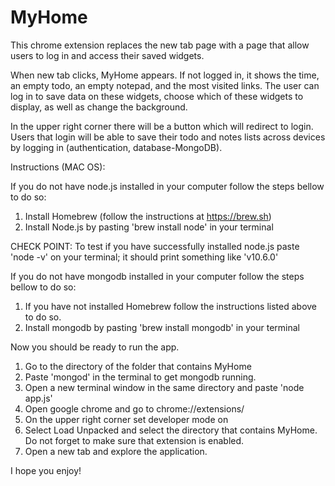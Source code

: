 # MyHome

This chrome extension replaces the new tab page with a page that allow users to log in and access their saved widgets.

When new tab clicks, MyHome appears. 
If not logged in, it shows the time, an empty todo, an empty notepad, and the most visited links.
The user can log in to save data on these widgets, choose which of these widgets to display, as well as change the background.

In the upper right corner there will be a button which will redirect to login. Users that login will be able to save their todo and notes lists across devices by logging in (authentication, database-MongoDB).


Instructions (MAC OS):

If you do not have node.js installed in your computer follow the steps bellow to do so:
1. Install Homebrew (follow the instructions at https://brew.sh)
2. Install Node.js by pasting 'brew install node' in your terminal

CHECK POINT:
To test if you have successfully installed node.js paste 'node -v' on your terminal; it should print something like 'v10.6.0'

If you do not have mongodb installed in your computer follow the steps bellow to do so:
1. If you have not installed Homebrew follow the instructions listed above to do so.
2. Install mongodb by pasting 'brew install mongodb' in your terminal


Now you should be ready to run the app.

1. Go to the directory of the folder that contains MyHome
2. Paste 'mongod' in the terminal to get mongodb running.
3. Open a new terminal window in the same directory and paste 'node app.js'
4. Open google chrome and go to chrome://extensions/
5. On the upper right corner set developer mode on
6. Select Load Unpacked and select the directory that contains MyHome. Do not forget to make sure that extension is enabled.
7. Open a new tab and explore the application.

I hope you enjoy!